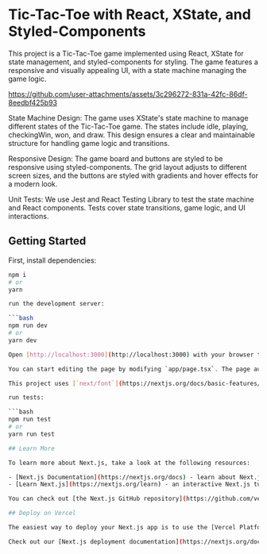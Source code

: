 # Tic-Tac-Toe with React, XState, and Styled-Components

This project is a Tic-Tac-Toe game implemented using React, XState for state management, and styled-components for styling. The game features a responsive and visually appealing UI, with a state machine managing the game logic.

https://github.com/user-attachments/assets/3c296272-831a-42fc-86df-8eedbf425b93

State Machine Design: The game uses XState's state machine to manage different states of the Tic-Tac-Toe game. The states include idle, playing, checkingWin, won, and draw. This design ensures a clear and maintainable structure for handling game logic and transitions.

Responsive Design: The game board and buttons are styled to be responsive using styled-components. The grid layout adjusts to different screen sizes, and the buttons are styled with gradients and hover effects for a modern look.

Unit Tests: We use Jest and React Testing Library to test the state machine and React components. Tests cover state transitions, game logic, and UI interactions.

## Getting Started

First, install dependencies:

```bash
npm i
# or
yarn

run the development server:

```bash
npm run dev
# or
yarn dev

Open [http://localhost:3000](http://localhost:3000) with your browser to see the result.

You can start editing the page by modifying `app/page.tsx`. The page auto-updates as you edit the file.

This project uses [`next/font`](https://nextjs.org/docs/basic-features/font-optimization) to automatically optimize and load Inter, a custom Google Font.

run tests:

```bash
npm run test
# or
yarn run test

## Learn More

To learn more about Next.js, take a look at the following resources:

- [Next.js Documentation](https://nextjs.org/docs) - learn about Next.js features and API.
- [Learn Next.js](https://nextjs.org/learn) - an interactive Next.js tutorial.

You can check out [the Next.js GitHub repository](https://github.com/vercel/next.js/) - your feedback and contributions are welcome!

## Deploy on Vercel

The easiest way to deploy your Next.js app is to use the [Vercel Platform](https://vercel.com/new?utm_medium=default-template&filter=next.js&utm_source=create-next-app&utm_campaign=create-next-app-readme) from the creators of Next.js.

Check out our [Next.js deployment documentation](https://nextjs.org/docs/deployment) for more details.
